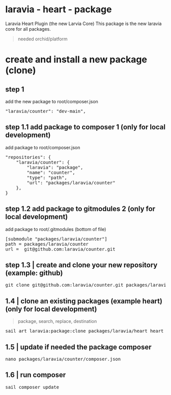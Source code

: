 # laravia - heart - package
Laravia Heart Plugin (the new Larvia Core)
This package is the new laravia core for all packages.
> needed orchid/platform

# create and install a new package (clone)
## step 1
add the new package to root/composer.json
<pre>
"laravia/counter": "dev-main",
</pre>

## step 1.1 add package to composer 1 (only for local development)
add package to root/composer.json
<pre>
"repositories": {
    "laravia/counter": {
        "laravia": "package",
        "name": "counter",
        "type": "path",
        "url": "packages/laravia/counter"
    },
}
</pre>

## step 1.2 add package to gitmodules 2 (only for local development)
add package to root/.gitmodules (bottom of file)
<pre>
[submodule "packages/laravia/counter"]
path = packages/laravia/counter
url =  git@github.com:laravia/counter.git
</pre>

## step 1.3 | create and clone your new repository (example: github)
<pre>
git clone git@github.com:laravia/counter.git packages/laravia/counter
</pre>

## 1.4 | clone an existing packages (example heart) (only for local development)
> package, search, replace, destination
<pre>
sail art laravia:package:clone packages/laravia/heart heart counter packages/laravia/counter
</pre>

## 1.5 | update if needed the package composer
<pre>
nano packages/laravia/counter/composer.json
</pre>

## 1.6 | run composer
<pre>
sail composer update
</pre>
